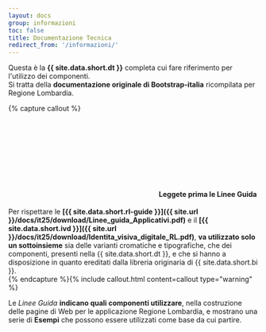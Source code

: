 ```yaml
---
layout: docs
group: informazioni
toc: false
title: Documentazione Tecnica
redirect_from: '/informazioni/'
---
```


Questa è la **{{ site.data.short.dt }}** completa cui fare riferimento per l'utilizzo dei componenti.  
Si tratta della **documentazione originale di Bootstrap-italia** ricompilata per Regione Lombardia.
 
{% capture callout %}
#### <svg class="icon icon-warning icon-lg"><use xlink:href="{{ site.baseurl }}/dist/svg/sprite.svg#it-warning-circle"></use></svg> Leggete prima le Linee Guida
Per rispettare le **[{{ site.data.short.rl-guide }}]({{ site.url }}/docs/it25/download/Linee_guida_Applicativi.pdf)** e il **[{{ site.data.short.ivd }}]({{ site.url }}/docs/it25/download/Identita_visiva_digitale_RL.pdf)**, **va utilizzato solo un sottoinsieme** sia delle varianti cromatiche e tipografiche, che dei componenti, presenti nella {{ site.data.short.dt }}, e che si hanno a disposizione in quanto ereditati dalla libreria originaria di {{ site.data.short.bi }}.  
{% endcapture %}{% include callout.html content=callout type="warning" %}


Le *Linee Guida* **indicano quali componenti utilizzare**, nella costruzione delle pagine di Web per le applicazione Regione Lombardia, e mostrano una serie di **Esempi** che possono essere utilizzati come base da cui partire.
